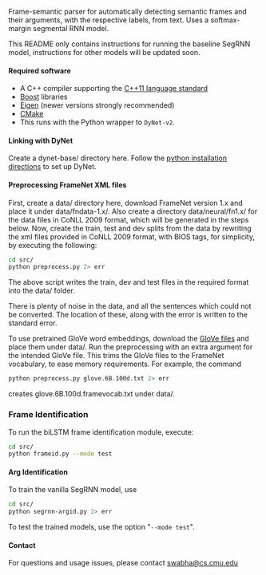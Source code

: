 Frame-semantic parser for automatically detecting semantic frames and their arguments, with the respective labels, from text. Uses a softmax-margin segmental RNN model.

This README only contains instructions for running the baseline SegRNN model, instructions for other models will be updated soon.

#### Required software

 * A C++ compiler supporting the [C++11 language standard](https://en.wikipedia.org/wiki/C%2B%2B11)
 * [Boost](http://www.boost.org/) libraries
 * [Eigen](http://eigen.tuxfamily.org) (newer versions strongly recommended)
 * [CMake](http://www.cmake.org/)
 * This runs with the Python wrapper to `DyNet-v2`.

#### Linking with DyNet
Create a dynet-base/ directory here. Follow the [python installation directions](http://dynet.readthedocs.io/en/latest/python.html) to set up DyNet.

#### Preprocessing FrameNet XML files

First, create a data/ directory here, download FrameNet version 1.x and place it under data/fndata-1.x/. Also create a directory data/neural/fn1.x/ for the data files in CoNLL 2009 format, which will be generated in the steps below. Now, create the train, test and dev splits from the data by rewriting the xml files provided in CoNLL 2009 format, with BIOS tags, for simplicity, by executing the following:

```sh
cd src/
python preprocess.py 2> err

```
The above script writes the train, dev and test files in the required format into the data/ folder.

There is plenty of noise in the data, and all the sentences which could not be converted. The location of these, along with the error is written to the standard error.

To use pretrained GloVe word embeddings, download the [GloVe files](https://nlp.stanford.edu/projects/glove/) and place them under data/. Run the preprocessing with an extra argument for the intended GloVe file. This trims the GloVe files to the FrameNet vocabulary, to ease memory requirements. For example, the command

```sh
python preprocess.py glove.6B.100d.txt 2> err

``` 
creates glove.6B.100d.framevocab.txt under data/. 

### Frame Identification
To run the biLSTM frame identification module, execute:

```sh
cd src/
python frameid.py --mode test


```



#### Arg Identification

To train the vanilla SegRNN model, use
```sh
cd src/
python segrnn-argid.py 2> err

```
To test the trained models, use the option "`--mode test`".

#### Contact

For questions and usage issues, please contact swabha@cs.cmu.edu

